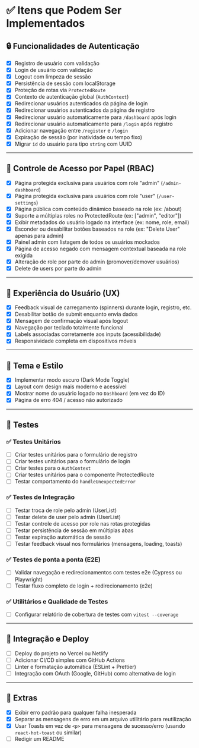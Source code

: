 # ✅ Itens que Podem Ser Implementados

## 🔒 Funcionalidades de Autenticação
- [x] Registro de usuário com validação
- [x] Login de usuário com validação
- [x] Logout com limpeza de sessão
- [x] Persistência de sessão com localStorage
- [x] Proteção de rotas via `ProtectedRoute`
- [x] Contexto de autenticação global (`AuthContext`)
- [x] Redirecionar usuários autenticados da página de login
- [x] Redirecionar usuários autenticados da página de registro
- [x] Redirecionar usuário automaticamente para `/dashboard` após login
- [x] Redirecionar usuário automaticamente para `/login` após registro
- [x] Adicionar navegação entre `/register` e `/login`
- [x] Expiração de sessão (por inatividade ou tempo fixo)
- [x] Migrar `id` do usuário para tipo `string` com UUID

---

## 🎯 Controle de Acesso por Papel (RBAC)
- [x] Página protegida exclusiva para usuários com role "admin" (`/admin-dashboard`)
- [x] Página protegida exclusiva para usuários com role "user" (`/user-settings`)
- [x] Página pública com conteúdo dinâmico baseado na role (ex: /about)
- [x] Suporte a múltiplas roles no ProtectedRoute (ex: ["admin", "editor"])
- [x] Exibir metadados do usuário logado na interface (ex: nome, role, email)
- [x] Esconder ou desabilitar botões baseados na role (ex: "Delete User" apenas para admin)
- [x] Painel admin com listagem de todos os usuários mockados
- [x] Página de acesso negado com mensagem contextual baseada na role exigida
- [x] Alteração de role por parte do admin (promover/demover usuários)
- [x] Delete de users por parte do admin

---

## 🎨 Experiência do Usuário (UX)
- [x] Feedback visual de carregamento (spinners) durante login, registro, etc.
- [x] Desabilitar botão de submit enquanto envia dados
- [x] Mensagem de confirmação visual após logout
- [x] Navegação por teclado totalmente funcional
- [x] Labels associadas corretamente aos inputs (acessibilidade)
- [x] Responsividade completa em dispositivos móveis

---

## 🌙 Tema e Estilo
- [x] Implementar modo escuro (Dark Mode Toggle)
- [x] Layout com design mais moderno e acessível
- [x] Mostrar nome do usuário logado no `Dashboard` (em vez do ID)
- [x] Página de erro 404 / acesso não autorizado

---

## 🧪 Testes
### ✅ Testes Unitários
- [ ] Criar testes unitários para o formulário de registro
- [ ] Criar testes unitários para o formulário de login
- [ ] Criar testes para o `AuthContext`
- [ ] Criar testes unitários para o componente ProtectedRoute
- [ ] Testar comportamento do `handleUnexpectedError`

### ✅ Testes de Integração
- [ ] Testar troca de role pelo admin (UserList)
- [ ] Testar delete de user pelo admin (UserList)
- [ ] Testar controle de acesso por role nas rotas protegidas
- [ ] Testar persistência de sessão em múltiplas abas
- [ ] Testar expiração automática de sessão
- [ ] Testar feedback visual nos formulários (mensagens, loading, toasts)

### ✅ Testes de ponta a ponta (E2E)
- [ ] Validar navegação e redirecionamentos com testes e2e (Cypress ou Playwright)
- [ ] Testar fluxo completo de login + redirecionamento (e2e)

### ✅ Utilitários e Qualidade de Testes
- [ ] Configurar relatório de cobertura de testes com `vitest --coverage`

---

## 🚀 Integração e Deploy
- [ ] Deploy do projeto no Vercel ou Netlify
- [ ] Adicionar CI/CD simples com GitHub Actions
- [ ] Linter e formatação automática (ESLint + Prettier)
- [ ] Integração com OAuth (Google, GitHub) como alternativa de login

---

## 📄 Extras
- [x] Exibir erro padrão para qualquer falha inesperada
- [x] Separar as mensagens de erro em um arquivo utilitário para reutilização
- [x] Usar Toasts em vez de `<p>` para mensagens de sucesso/erro (usando `react-hot-toast` ou similar)
- [ ] Redigir um README